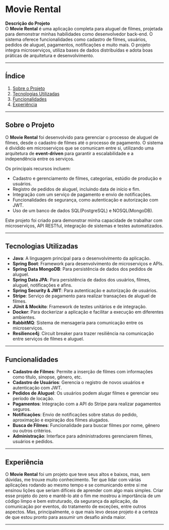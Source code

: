 # Movie Rental

**Descrição do Projeto**  
O **Movie Rental** é uma aplicação completa para aluguel de filmes, projetada para demonstrar minhas habilidades como desenvolvedor back-end. O sistema oferece funcionalidades como cadastro de filmes, usuários, pedidos de aluguel, pagamentos, notificações e muito mais. O projeto integra microserviços, utiliza bases de dados distribuídas e adota boas práticas de arquitetura e desenvolvimento.

---

## Índice

1. [Sobre o Projeto](#sobre-o-projeto)
2. [Tecnologias Utilizadas](#tecnologias-utilizadas)
3. [Funcionalidades](#funcionalidades)
4. [Experiência](#experiência)

---

## Sobre o Projeto

O **Movie Rental** foi desenvolvido para gerenciar o processo de aluguel de filmes, desde o cadastro de filmes até o processo de pagamento. O sistema é dividido em microserviços que se comunicam entre si, utilizando uma arquitetura de **event-driven** para garantir a escalabilidade e a independência entre os serviços.

Os principais recursos incluem:
- Cadastro e gerenciamento de filmes, categorias, estúdio de produção e usuários.
- Registro de pedidos de aluguel, incluindo data de início e fim.
- Integração com um serviço de pagamento e envio de notificações.
- Funcionalidades de segurança, como autenticação e autorização com JWT.
- Uso de um banco de dados SQL(PostgreSQL) e NOSQL(MongoDB).

Este projeto foi criado para demonstrar minha capacidade de trabalhar com microserviços, API RESTful, integração de sistemas e testes automatizados.

---

## Tecnologias Utilizadas

- **Java**: A linguagem principal para o desenvolvimento da aplicação.
- **Spring Boot**: Framework para desenvolvimento de microserviços e APIs.
- **Spring Data MongoDB**: Para persistência de dados dos pedidos de aluguel.
- **Spring Data JPA**: Para persistência de dados dos usuários, filmes, aluguel, notificações e afins.
- **Spring Security & JWT**: Para autenticação e autorização de usuários.
- **Stripe**: Serviço de pagamento para realizar transações de aluguel de filmes.
- **JUnit & Mockito**: Framework de testes unitários e de integração.
- **Docker**: Para dockerizar a aplicação e facilitar a execução em diferentes ambientes.
- **RabbitMQ**: Sistema de mensageria para comunicação entre os microserviços.
- **Resilience4j**: Circuit breaker para trazer resiliência na comunicação entre serviços de filmes e aluguel.

---

## Funcionalidades

- **Cadastro de Filmes**: Permite a inserção de filmes com informações como título, sinopse, gênero, etc.
- **Cadastro de Usuários**: Gerencia o registro de novos usuários e autenticação com JWT.
- **Pedidos de Aluguel**: Os usuários podem alugar filmes e gerenciar seu período de locação.
- **Pagamentos**: Integração com a API do Stripe para realizar pagamentos seguros.
- **Notificações**: Envio de notificações sobre status do pedido, aproximação e expiração dos filmes alugados.
- **Busca de Filmes**: Funcionalidade para buscar filmes por nome, gênero ou outros critérios.
- **Administração**: Interface para administradores gerenciarem filmes, usuários e pedidos.

---

## Experiência

O **Movie Rental** foi um projeto que teve seus altos e baixos, mas, sem dúvidas, me trouxe muito conhecimento. Ter que lidar com várias aplicações rodando ao mesmo tempo e se comunicando entre si me ensinou lições que seriam difíceis de aprender com algo mais simples. Criar esse projeto do zero e mantê-lo até o fim me mostrou a importância de um código limpo e bem estruturado, da segurança da aplicação, da comunicação por eventos, do tratamento de exceções, entre outros aspectos. Mas, principalmente, o que mais levo desse projeto é a certeza de que estou pronto para assumir um desafio ainda maior.

---
